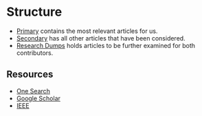 # Structure

- [Primary](Primary) contains the most relevant articles for us.
- [Secondary](Secondary) has all other articles that have been considered.
- [Research Dumps](ResearchDumps) holds articles to be further examined for both contributors.

## Resources

- [One Search](https://gslg-lnu.primo.exlibrisgroup.com/discovery/search?vid=46GSLG_VAXJO:primo_custom_lnu&lang=en)
- [Google Scholar](https://scholar.google.com/)
- [IEEE](https://www.ieee.org/)
